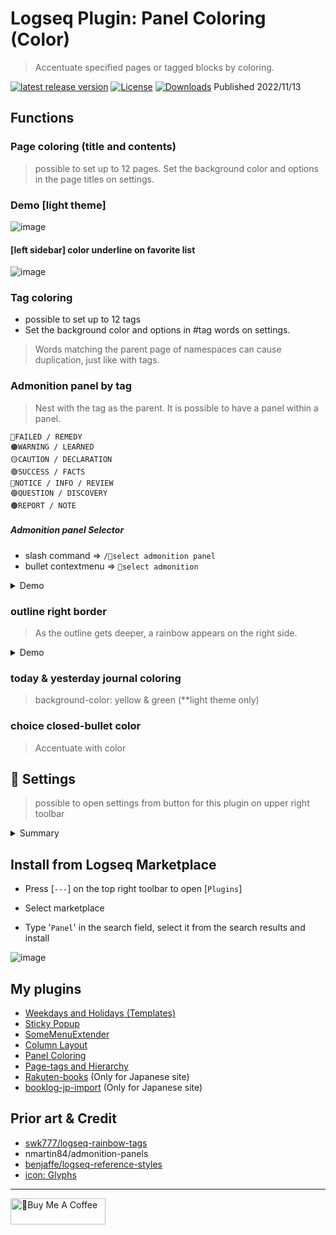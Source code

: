 # Logseq Plugin: Panel Coloring (Color)

> Accentuate specified pages or tagged blocks by coloring.

[![latest release version](https://img.shields.io/github/v/release/YU000jp/logseq-plugin-panel-coloring)](https://github.com/YU000jp/logseq-plugin-panel-coloring/releases)
[![License](https://img.shields.io/github/license/YU000jp/logseq-plugin-panel-coloring?color=blue)](https://github.com/YU000jp/logseq-plugin-panel-coloring/blob/main/LICENSE)
[![Downloads](https://img.shields.io/github/downloads/YU000jp/logseq-plugin-panel-coloring/total.svg)](https://github.com/YU000jp/logseq-plugin-panel-coloring/releases)
 Published 2022/11/13

## Functions

### Page coloring (title and contents)

> possible to set up to 12 pages.
> Set the background color and options in the page titles on settings.

### Demo [light theme]

![image](https://user-images.githubusercontent.com/111847207/224817899-44220e25-3c28-4ea6-9f9a-5892241df95a.gif)

#### [left sidebar] color underline on favorite list

![image](https://user-images.githubusercontent.com/111847207/224722704-45ab6b09-3906-4404-949a-b6ace2745860.png)

### Tag coloring

- possible to set up to 12 tags
- Set the background color and options in #tag words on settings.
> Words matching the parent page of namespaces can cause duplication, just like with tags.

### Admonition panel by tag

> Nest with the tag as the parent.  It is possible to have a panel within a panel.

    🔴FAILED / REMEDY
    🟠WARNING / LEARNED
    🟡CAUTION / DECLARATION
    🟢SUCCESS / FACTS
    🔵NOTICE / INFO / REVIEW
    🟣QUESTION / DISCOVERY
    🟤REPORT / NOTE

##### Admonition panel Selector

- slash command => `/🌈select admonition panel`
- bullet contextmenu => `🌈select admonition`

 <details><summary>Demo</summary>

##### demo [light theme]

![image](https://user-images.githubusercontent.com/111847207/207467377-e307a412-b9c1-4889-b110-3f69e3f00007.png)

##### demo [dark theme]

![image](https://user-images.githubusercontent.com/111847207/207467439-26c7a35a-4cb7-4f60-8807-68d1832d4656.png)

</details>

### outline right border

> As the outline gets deeper, a rainbow appears on the right side.

 <details><summary>Demo</summary>

![image](https://user-images.githubusercontent.com/111847207/205902934-21140e61-7ec2-41c7-b89a-834bb5719392.png)

</details>

### today & yesterday journal coloring

> background-color: yellow & green (**light theme only)

### choice closed-bullet color

> Accentuate with color

## 🎨 Settings

> possible to open settings from button for this plugin on upper right toolbar

 <details><summary>Summary</summary>

![image](https://user-images.githubusercontent.com/111847207/224518718-de37c55f-33d7-48cd-987a-78721367a8c6.png)

</details>

## Install from Logseq Marketplace

- Press [`---`] on the top right toolbar to open [`Plugins`]

- Select marketplace

- Type '`Panel`' in the search field, select it from the search results and install

![image](https://user-images.githubusercontent.com/111847207/229359195-84732952-d385-4689-af1e-2cc7cc9d491f.png)

## My plugins

- [Weekdays and Holidays (Templates)](https://github.com/YU000jp/logseq-plugin-weekdays-and-weekends)
- [Sticky Popup](https://github.com/YU000jp/logseq-plugin-sticky-popup)
- [SomeMenuExtender](https://github.com/YU000jp/logseq-plugin-some-menu-extender)
- [Column Layout](https://github.com/YU000jp/Logseq-column-Layout)
- [Panel Coloring](https://github.com/YU000jp/logseq-plugin-panel-coloring)
- [Page-tags and Hierarchy](https://github.com/YU000jp/logseq-page-tags-and-hierarchy)
- [Rakuten-books](https://github.com/YU000jp/logseq-plugin-rakuten-books) (Only for Japanese site)
- [booklog-jp-import](https://github.com/YU000jp/logseq-plugin-booklog-jp-import) (Only for Japanese site)

## Prior art & Credit

- [swk777/logseq-rainbow-tags](https://github.com/swk777/logseq-rainbow-tags)
- nmartin84/admonition-panels
- [benjaffe/logseq-reference-styles](https://github.com/benjaffe/logseq-reference-styles)
- [icon: Glyphs](https://glyphs.fyi/dir?i=venn&v=poly&w)

---

<a href="https://www.buymeacoffee.com/yu000japan" target="_blank"><img src="https://cdn.buymeacoffee.com/buttons/v2/default-violet.png" alt="🍌Buy Me A Coffee" style="height: 42px;width: 152px" ></a>
